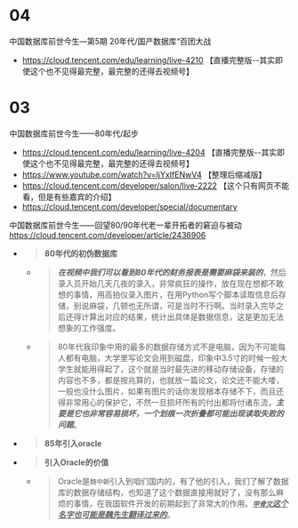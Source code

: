 
# 04

中国数据库前世今生—第5期 20年代/国产数据库“百团大战
- https://cloud.tencent.com/edu/learning/live-4210  【直播完整版--其实即使这个也不见得最完整，最完整的还得去视频号】

# 03

中国数据库前世今生——80年代/起步
- https://cloud.tencent.com/edu/learning/live-4204  【直播完整版--其实即使这个也不见得最完整，最完整的还得去视频号】
- https://www.youtube.com/watch?v=IjYxIfENwV4  【整理后缩减版】
- https://cloud.tencent.com/developer/salon/live-2222  【这个只有网页不能看，但是有些嘉宾的介绍】
- https://cloud.tencent.com/developer/special/documentary

中国数据库前世今生——回望80/90年代老一辈开拓者的窘迫与被动 https://cloud.tencent.com/developer/article/2436906
- > **80年代的初伪数据库**
  * > ***在视频中我们可以看到80年代的财务报表是需要麻袋来装的***，然后录入员开始几天几夜的录入，非常疯狂的操作，放在现在想都不敢想的事情，用高拍仪录入图片，在用Python写个脚本读取信息后存储，别说麻袋，几顿也无所谓，可是当时不行啊。当时录入完毕之后还得计算出对应的结果，统计出具体是数据信息，这是更加无法想象的工作强度。
  * > 80年代我印象中用的最多的数据存储方式不是电脑，因为不可能每人都有电脑，大学里写论文会用到磁盘，印象中3.5寸的时候一般大学生就能用得起了，这个就是当时最先进的移动存储设备，存储的内容也不多，都是按兆算的，也就放一篇论文，论文还不能大喽，一般也没什么图片，如果有图片的话你发现根本存储不下，而且还得非常用心的保护它，不然一旦损坏所有的付出都将付诸东流，***主要是它也非常容易损坏，一个划痕一次折叠都可能出现读取失败的问题***。
- > **85年引入oracle**
- > **引入Oracle的价值**
  * > Oracle是`魏中朝`引入到咱们国内的，有了他的引入，我们了解了数据库的数据存储结构，也知道了这个数据直接用就好了，没有那么麻烦的事情，在我国软件开发的前期起到了非常大的作用。***<ins>`甲骨文`这个名字也可能是魏先生翻译过来的</ins>***。
